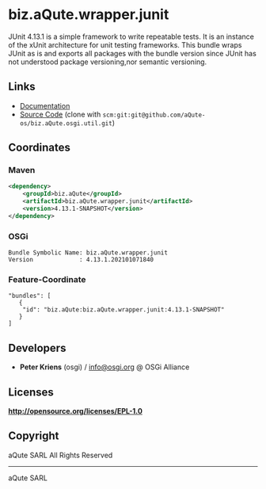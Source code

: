 # biz.aQute.wrapper.junit

JUnit 4.13.1 is a simple framework to write repeatable tests. It is an instance of the xUnit architecture for unit testing frameworks. This bundle wraps JUnit as is and exports all packages with the bundle version since JUnit has not understood package versioning,nor semantic versioning.

## Links

* [Documentation](https://aQute.biz)
* [Source Code](https://github.com/aQute-os/biz.aQute.osgi.util) (clone with `scm:git:git@github.com/aQute-os/biz.aQute.osgi.util.git`)

## Coordinates

### Maven

```xml
<dependency>
    <groupId>biz.aQute</groupId>
    <artifactId>biz.aQute.wrapper.junit</artifactId>
    <version>4.13.1-SNAPSHOT</version>
</dependency>
```

### OSGi

```
Bundle Symbolic Name: biz.aQute.wrapper.junit
Version             : 4.13.1.202101071840
```

### Feature-Coordinate

```
"bundles": [
   {
    "id": "biz.aQute:biz.aQute.wrapper.junit:4.13.1-SNAPSHOT"
   }
]
```

## Developers

* **Peter Kriens** (osgi) / [info@osgi.org](mailto:info@osgi.org) @ OSGi Alliance

## Licenses

**http://opensource.org/licenses/EPL-1.0**

## Copyright

aQute SARL All Rights Reserved

---
aQute SARL